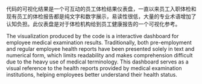 代码的可视化结果是一个可互动的员工体检结果仪表盘，一直以来员工入职体检和现有员工的体检报告都是纯文字和数字展示，易读性很低，大量的专业术语增加了认知负担。此仪表盘是对于体检机构给到员工健康报告的一个可视化参考。

The visualization produced by the code is a interactive dashboard for employee medical examination results. Traditionally, both pre-employment and regular employee health reports have been presented solely in text and numerical form, which limits readability and makes comprehension difficult due to the heavy use of medical terminology. This dashboard serves as a visual reference to the health reports provided by medical examination institutions, helping employees better understand their health status.
